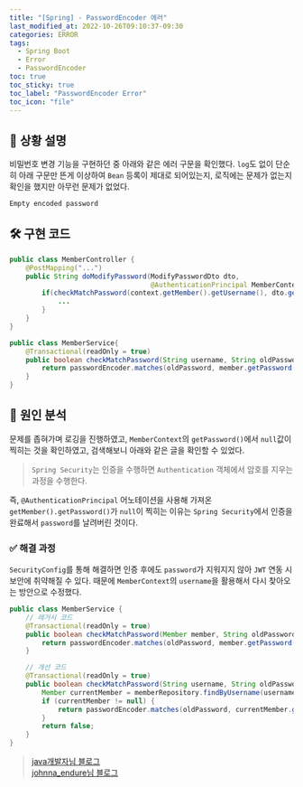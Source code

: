 ```yaml
---
title: "[Spring] - PasswordEncoder 에러"
last_modified_at: 2022-10-26T09:10:37-09:30
categories: ERROR
tags:
  - Spring Boot
  - Error
  - PasswordEncoder
toc: true
toc_sticky: true
toc_label: "PasswordEncoder Error"
toc_icon: "file"
---
```

## 💬 상황 설명
비밀번호 변경 기능을 구현하던 중 아래와 같은 에러 구문을 확인했다.
`log`도 없이 단순히 아래 구문만 뜬게 이상하여 `Bean` 등록이 제대로 되어있는지, 로직에는 문제가 없는지 확인을 했지만 아무런 문제가 없었다.

```bash
Empty encoded password
```

## 🛠 구현 코드

```java
public class MemberController {
    @PostMapping("...")
    public String doModifyPassword(ModifyPasswordDto dto, 
                                   @AuthenticationPrincipal MemberContext context){
        if(checkMatchPassword(context.getMember().getUsername(), dto.getOldPassword())){
            ...
        }
    }
}

public class MemberService{
    @Transactional(readOnly = true)
    public boolean checkMatchPassword(String username, String oldPassword) {
        return passwordEncoder.matches(oldPassword, member.getPassword());
    }
}
```

## 🔎 원인 분석

문제를 좁혀가며 로깅을 진행하였고, `MemberContext`의 `getPassword()`에서 `null`값이 찍히는 것을 확인하였고, 검색해보니 아래와 같은 글을 확인할 수 있었다.

> `Spring Security`는 인증을 수행하면 `Authentication` 객체에서 암호를 지우는 과정을 수행한다.

즉, `@AuthenticationPrincipal` 어노테이션을 사용해 가져온 `getMember().getPassword()`가 `null`이 찍히는 이유는
`Spring Security`에서 인증을 완료해서 `password`를 날려버린 것이다.

### ✅ 해결 과정

`SecurityConfig`를 통해 해결하면 인증 후에도 `password`가 지워지지 않아 `JWT` 연동 시 보안에 취약해질 수 있다.
때문에 `MemberContext`의 `username`을 활용해서 다시 찾아오는 방안으로 수정했다.

```java
public class MemberService {
    // 레거시 코드
    @Transactional(readOnly = true)
    public boolean checkMatchPassword(Member member, String oldPassword) {
        return passwordEncoder.matches(oldPassword, member.getPassword());
    }

    // 개선 코드
    @Transactional(readOnly = true)
    public boolean checkMatchPassword(String username, String oldPassword) {
        Member currentMember = memberRepository.findByUsername(username).orElse(null);
        if (currentMember != null) {
            return passwordEncoder.matches(oldPassword, currentMember.getPassword());
        }
        return false;
    }
}
```

> [java개발자님 블로그](https://java8.tistory.com/m/509)<br>
> [johnna_endure님 블로그](https://javachoi.tistory.com/421)